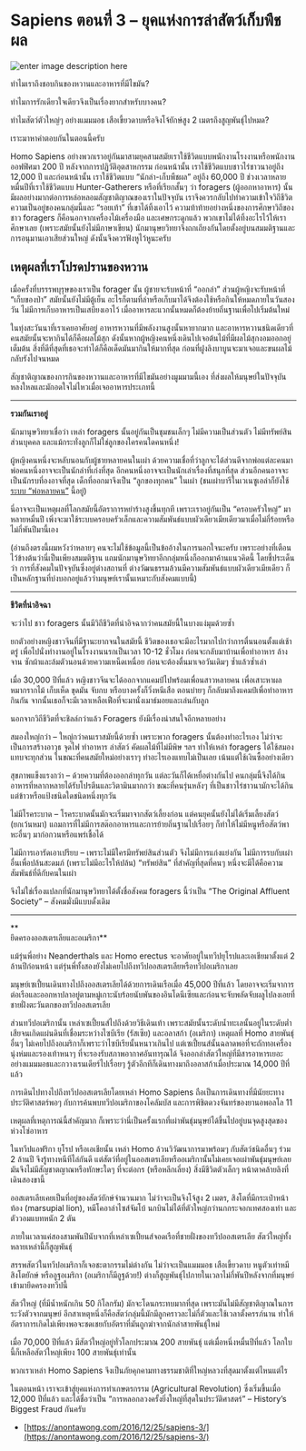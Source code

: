 Sapiens ตอนที่ 3 – ยุคแห่งการล่าสัตว์เก็บพืชผล
===
![enter image description here](https://anontawong.files.wordpress.com/2016/12/20161225_sapiens31.png?w=676)

ทำไมเราถึงชอบกินของหวานและอาหารที่มีไขมัน?

ทำไมการรักเดียวใจเดียวจึงเป็นเรื่องยากสำหรับบางคน?

ทำไมสัตว์ตัวใหญ่ๆ อย่างแมมมอธ เสือเขี้ยวดาบหรือจิงโจ้ยักษ์สูง 2 เมตรถึงสูญพันธุ์ไปหมด?

เราะมาหาคำตอบกันในตอนนี้ครับ

Homo Sapiens อย่างพวกเราอยู่กันมาสามยุคสามสมัยเราใช้ชีวิตแบบพนักงานโรงงานหรือพนักงานออฟฟิศมา 200 ปี หลังจากการปฏิวัติอุตสาหกรรม ก่อนหน้านั้น เราใช้ชีวิตแบบชาวไร่ชาวนาอยู่ถึง 12,000 ปี และก่อนหน้านั้น เราใช้ชีวิตแบบ “นักล่า-เก็บพืชผล” อยู่ถึง 60,000 ปี ช่วงเวลาหลายหมื่นปีที่เราใช้ชีวิตแบบ Hunter-Gatherers หรือที่เรียกสั้นๆ ว่า foragers (ผู้ออกหาอาหาร) นั้น มีผลอย่างมากต่อการหล่อหลอมสัญชาติญาณของเราในปัจจุบัน เราจึงควรกลับไปทำความเข้าใจวิถีชีวิตความเป็นอยู่ของคนกลุ่มนี้และ “รอยเท้า” ที่เขาได้ทิ้งเอาไว้ ความท้าท้ายอย่างหนึ่งของการศึกษาวิถีของชาว foragers ก็คือนอกจากเครื่องไม้เครื่องมือ และเศษกระดูกแล้ว พวกเขาไม่ได้ทิ้งอะไรไว้ให้เราศึกษาเลย (เพราะสมัยนั้นยังไม่มีภาษาเขียน) นักมานุษยวิทยาจึงถกเถียงกันโดยตั้งอยู่บนสมมติฐานและการอนุมานเอาเสียส่วนใหญ่ ดังนั้นจึงควรฟังหูไว้หูนะครับ



## **เหตุผลที่เราโปรดปรานของหวาน**

เมื่อครั้งที่บรรรพบุรุษของเราเป็น forager นั้น ผู้ชายจะร้บหน้าที่ “ออกล่า” ส่วนผู้หญิงจะรับหน้าที่ “เก็บของป่า” สมัยนั้นยังไม่มีตู้เย็น อะไรก็ตามที่ล่าหรือเก็บมาได้จึงต้องใช้หรือกินให้หมดภายในวันสองวัน ไม่มีการเก็บอาหารเป็นเสบียงเอาไว้ เมื่ออาหารละแวกนั้นหมดก็ต้องย้ายถิ่นฐานเพื่อไปเริ่มต้นใหม่

ในทุ่งสะวันนาที่เราเคยอาศัยอยู่ อาหารหวานที่มีพลังงานสูงนั้นหายากมาก และอาหารหวานชนิดเดียวที่คนสมัยนั้นจะหากินได้ก็คือผลไม้สุก ดังนั้นหากผู้หญิงคนหนึ่งเดินไปเจอต้นไม้ที่มีผลไม้สุกงอมออกอยู่เต็มต้น สิ่งที่ดีที่สุดที่เธอจะทำได้ก็คือเด็ดมันมากินให้มากที่สุด ก่อนที่ฝูงลิงบาบูนจะมาเจอและขนผลไม้กลับรังไปจนหมด

สัญชาติญาณของการกินของหวานและอาหารที่มีไขมันอย่างมูมมามนี้เอง ที่ส่งผลให้มนุษย์ในปัจจุบันหลงใหลและมักอดใจไม่ไหวเมื่อเจออาหารประเภทนี้

----------

**รวมกันเราอยู่**

นักมานุษวิทยาเชื่อว่า เหล่า foragers นั้นอยู่กันเป็นชุมชนเล็กๆ ไม่มีความเป็นส่วนตัว ไม่มีทรัพย์สินส่วนบุคคล และแม้กระทั่งลูกก็ไม่ใช่ลูกของใครคนใดคนหนึ่ง!

ผู้หญิงคนหนึ่งจะหลับนอนกับผู้ชายหลายคนในเผ่า ด้วยความเชื่อที่ว่าลูกจะได้ส่วนดีจากพ่อแต่ละคนมา พ่อคนหนึ่งอาจจะเป็นนักล่าที่เก่งที่สุด อีกคนหนึ่งอาจจะเป็นนักเล่าเรื่องที่สนุกที่สุด ส่วนอีกคนอาจจะเป็นนักรบที่องอาจที่สุด เด็กที่ออกมาจึงเป็น “ลูกของทุกคน” ในเผ่า (ชนเผ่าบารีในเวเนซูเอล่าก็ยังใช้[ระบบ “พ่อหลายคน”](http://www.independent.co.uk/news/amazon-tribes-believe-a-child-can-have-more-than-one-father-1075873.html)  นี้อยู่)

นี่อาจจะเป็นเหตุผลที่โลกสมัยนี้อัตราการหย่าร้างสูงขึ้นทุกที เพราะเราอยู่กันเป็น “ครอบครัวใหญ่” มาหลายหมื่นปี เพิ่งจะมาใช้ระบบครอบครัวเล็กและความสัมพันธ์แบบผัวเดียวเมียเดียวมาเมื่อไม่กี่ร้อยหรือไม่กี่พันปีมานี้เอง

(อ่านถึงตรงนี้ผมหวังว่าหลายๆ คนจะไม่ใช้ข้อมูลนี้เป็นข้ออ้างในการนอกใจนะครับ เพราะอย่างที่เตือนไว้ข้างต้นว่านี่เป็นเพียงสมมติฐาน แถมนักมานุษวิทยาอีกกลุ่มหนึ่งก็ออกมาค้านแนวคิดนี้ โดยชี้ประเด็นว่า การที่สังคมในปัจจุบันซึ่งอยู่ต่างสถานที่ ต่างวัฒนธรรมล้วนมีความสัมพันธ์แบบผัวเดียวเมียเดียว ก็เป็นหลักฐานที่บ่งบอกอยู่แล้วว่ามนุษย์เรานั้นเหมาะกับสังคมแบบนี้)

----------

**ชีวิตที่น่าอิจฉา**

จะว่าไป ชาว foragers นั้นมีวิถีชีวิตที่น่าอิจฉากว่าคนสมัยนี้ในบางแง่มุมด้วยซ้ำ

ยกตัวอย่างหญิงชาวจีนที่มีฐานะยากจนในสมัยนี้ ชีวิตของเธอจะมีอะไรมากไปกว่าการตื่นนอนตั้งแต่เช้าตรู่ เพื่อไปนั่งทำงานอยู่ในโรงงานนรกเป็นเวลา 10-12 ชั่วโมง ก่อนจะกลับมาบ้านเพื่อทำอาหาร ล้างจาน ซักผ้าและล้มตัวนอนด้วยความเหน็ดเหนื่อย ก่อนจะต้องตื่นมาเจอวันเดิมๆ ซ้ำแล้วซ้ำเล่า

เมื่อ 30,000 ปีที่แล้ว หญิงชาวจีนจะได้ออกจากแคมป์ไปพร้อมเพื่อนสาวหลายคน เพื่อเสาะหาผลหมากรากไม้ เก็บเห็ด ขุดมัน จับกบ หรือบางครั้งก็วิ่งหนีเสือ ตอนบ่ายๆ ก็กลับมาถึงแคมป์เพื่อทำอาหารกินกัน จากนั้นเธอก็จะมีเวลาเหลือเฟือที่จะมานั่งเมาธ์มอยและเล่นกับลูก

นอกจากวิถีชีวิตที่จะชิลล์กว่าแล้ว Foragers ยังมีเรื่องน่าสนใจอีกหลายอย่าง

สมองใหญ่กว่า – ใหญ่กว่าคนเราสมัยนี้ด้วยซ้ำ เพราะพวก foragers นั้นต้องทำอะไรเอง ไม่ว่าจะเป็นการสร้างอาวุธ จุดไฟ ทำอาหาร ล่าสัตว์ คัดผลไม้ที่ไม่มีพิษ ฯลฯ ทำให้เหล่า foragers ได้ใช้สมองแทบจะทุกส่วน ในขณะที่คนสมัยใหม่อย่างเราๆ ทำอะไรเองแทบไม่เป็นเลย เน้นแต่ใช้เงินซื้ออย่างเดียว

สุขภาพแข็งแรงกว่า – ด้วยความที่ต้องออกล่าทุกวัน แต่ละวันก็ได้เหยื่อต่างกันไป คนกลุ่มนี้จึงได้กินอาหารที่หลากหลายได้รับโปรตีนและวิตามินมากกว่า ขณะที่คนรุ่นหลังๆ ที่เป็นชาวไร่ชาวนามักจะได้กินแต่ข้าวหรือแป้งชนิดใดชนิดหนึ่งทุกวัน

ไม่มีโรคระบาด – โรคระบาดนั้นมักจะเริ่มมาจากสัตว์เลี้ยงก่อน แต่คนยุคนั้นยังไม่ได้เริ่มเลี้ยงสัตว์ (ยกเว้นหมา) แถมการที่ไม่มีการสต๊อกอาหารและการย้ายถิ่นฐานไปเรื่อยๆ ก็ทำให้ไม่มีหนูหรือสัตว์พาหะอื่นๆ มาก่อกวนหรือแพร่เชื้อได้

ไม่มีการเอารัดเอาเปรียบ – เพราะไม่มีใครมีทรัพย์สินส่วนตัว จึงไม่มีการแก่งแย่งกัน ไม่มีการรบกับเผ่าอื่นเพื่อปล้นสะดมภ์ (เพราะไม่มีอะไรให้ปล้น) “ทรัพย์สิน” ที่สำคัญที่สุดที่คนๆ หนึ่งจะมีได้คือความสัมพันธ์ที่ดีกับคนในเผ่า

จึงไม่ใช่เรื่องแปลกที่นักมานุษวิทยาได้ตั้งชื่อสังคม foragers นี้ว่าเป็น “The Original Affluent Society” – สังคมมั่งมีแบบดั้งเดิม

----------

**  
ยึดครองออสเตรเลียและอเมริกา**

แม้รุ่นพี่อย่าง Neanderthals และ Homo erectus จะอาศัยอยู่ในทวีปยุโรปและเอเชียมาตั้งแต่ 2 ล้านปีก่อนหน้า แต่รุ่นพี่ทั้งสองยังไม่เคยไปถึงทวีปออสเตรเลียหรือทวีปอเมริกาเลย

มนุษย์เซเปี้ยนเดินทางไปถึงออสเตรเลียได้ด้วยการเดินเรือเมื่อ 45,000 ปีที่แล้ว โดยอาจจะเริ่มจาการต่อเรือและออกหาปลาอยู่ตามหมู่เกาะนับร้อยนับพันของอินโดนีเซียและก่อนจะจับพลัดจับผลูไปลงเอยที่ชายฝั่งตะวันตกของทวีปออสเตรเลีย

ส่วนทวีปอเมริกานั้น เหล่าเซเปี้ยนส์ไปถึงด้วยวิธีเดินเท้า เพราะสมัยนั้นระดับน้ำทะเลนั้นอยู่ในระดับต่ำเสียจนเกิดแผ่นดินที่เชื่อมระหว่างไซบีเรีย (รัสเซีย) และอลาสก้า (อเมริกา) เหตุผลที่ Homo สายพันธุ์อื่นๆ ไม่เคยไปถึงอเมริกาก็เพราะว่าไซบีเรียนั้นหนาวเกินไป แต่เซเปี้ยนส์นั้นฉลาดพอที่จะถักทอเครื่องนุ่งห่มและรองเท้าหนาๆ ที่จะรองรับสภาพอากาศอันทารุณได้ จึงออกล่าสัตว์ใหญ่ที่มีสารอาหารเยอะอย่างแมมมอธและกวางเรนเดียร์ไปเรื่อยๆ รู้ตัวอีกทีก็เดินทางมาถึงอลาสก้าเมื่อประมาณ 14,000 ปีที่แล้ว

การเดินไปทางไปถึงทวีปออสเตรเลียโดยเหล่า Homo Sapiens ถือเป็นการเดินทางที่มีนัยยะทางประวัติศาสตร์พอๆ กับการค้นพบทวีปอเมริกาของโคลัมบัส และการพิชิตดวงจันทร์ของยานอพอลโล 11

เหตุผลที่เหตุการณ์นี้สำคัญมาก ก็เพราะว่านี่เป็นครั้งแรกที่เผ่าพันธุ์มนุษย์ได้ขึ้นไปอยู่บนจุดสูงสุดของห่วงโซ่อาหาร

ในทวีปแอฟริกา ยุโรป หรือเอเชียนั้น เหล่า Homo ล้วนวิวัฒนาการมาพร้อมๆ กับสัตว์ชนิดอื่นๆ ร่วม 2 ล้านปี จึงรู้ทางหนีทีไล่กันดี แต่สัตว์ที่อยู่ในออสเตรเลียหรืออเมริกานั้นไม่เคยเจอเผ่าพันธุ์มนุษย์เลย มันจึงไม่มีสัญชาตญาณหรือทักษะใดๆ ที่จะต่อกร (หรือหลีกเลี่ยง) สิ่งมีชีวิตตัวเล็กๆ หน้าตาคล้ายลิงที่เดินสองขานี้

ออสเตรเลียเคยเป็นที่อยู่ของสัตว์ยักษ์จำนวนมาก ไม่ว่าจะเป็นจิงโจ้สูง 2 เมตร, สิงโตที่มีกระเป๋าหน้าท้อง (marsupial lion), หมีโคอาล่าไซส์จัมโบ้ นกบินไม่ได้ที่ตัวใหญ่กว่านกกระจอกเทศสองเท่า และตัววอมแบทหนัก 2 ตัน

ภายในเวลาแค่สองสามพันปีนับจากที่เหล่าเซเปี้ยนส์จอดเรือที่ชายฝั่งของทวีปออสเตรเลีย สัตว์ใหญ่ทั้งหลายเหล่านี้ก็สูญพันธุ์

สรรพสัตว์ในทวีปอเมริกาก็เจอชะตากรรมไม่ต่างกัน ไม่ว่าจะเป็นแมมมอธ เสือเขี้ยวดาบ หนูตัวเท่าหมี สิงโตยักษ์ หรืออูฐอเมริกา (อเมริกาก็มีอูฐด้วย!) ต่างก็สูญพันธุ์ไปภายในเวลาไม่กี่พันปีหลังจากที่มนุษย์เข้ามายึดครองทวีปนี้

สัตว์ใหญ่ (ที่มีน้ำหนักเกิน 50 กิโลกรัม) มักจะโดนกระทบมากที่สุด เพราะมันไม่มีสัญชาติญาณในการระวังตัวจากมนุษย์ อีกสาเหตุหนึ่งก็คือสัตว์กลุ่มนี้มักมีลูกคราวละไม่กี่ตัวและใช้เวลาตั้งครรภ์นาน ทำให้อัตราการเกิดไม่เพียงพอจะชดเชยกับอัตราที่มันถูกฆ่าจากนักล่าสายพันธุ์ใหม่

เมื่อ 70,000 ปีที่แล้ว มีสัตว์ใหญ่อยู่ทั่วโลกประมาณ 200 สายพันธุ์ แต่เมื่อหนึ่งหมื่นปีที่แล้ว โลกใบนี้ก็เหลือสัตว์ใหญ่เพียง 100 สายพันธุ์เท่านั้น

พวกเราเหล่า Homo Sapiens จึงเป็นภัยคุกคามทางธรรมชาติที่ใหญ่หลวงที่สุดมาตั้งแต่ไหนแต่ไร

ในตอนหน้า เราจะเข้าสู่ยุคแห่งการทำเกษตรกรรม (Agricultural Revolution) ซึ่งเริ่มขึ้นเมื่อ 12,000 ปีที่แล้ว และได้ชื่อว่าเป็น “การหลอกลวงครั้งยิ่งใหญ่ที่สุดในประวัติศาสตร์” – History’s Biggest Fraud กันครับ

- [https://anontawong.com/2016/12/25/sapiens-3/](https://anontawong.com/2016/12/25/sapiens-3/)
<!--stackedit_data:
eyJoaXN0b3J5IjpbLTk5MDAzMDMwMV19
-->